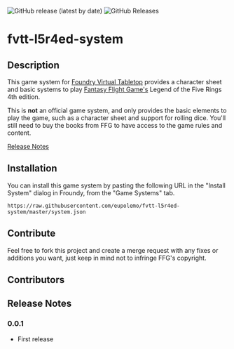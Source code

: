 <img alt="GitHub release (latest by date)" src="https://img.shields.io/github/v/release/eupolemo/fvtt-l5r4ed-dice-roller?style=for-the-badge"> <img alt="GitHub Releases" src="https://img.shields.io/github/downloads/eupolemo/fvtt-l5r4ed-dice-roller/latest/total?style=for-the-badge">

# fvtt-l5r4ed-system

## Description

This game system for [Foundry Virtual Tabletop](https://foundryvtt.com/) provides a character sheet and basic systems to play [Fantasy Flight Game's](https://www.fantasyflightgames.com/en/index/) Legend of the Five Rings 4th edition.

This is **not** an official game system, and only provides the basic elements to play the game, such as a character sheet and support for rolling dice. You'll still need to buy the books from FFG to have access to the game rules and content.

[Release Notes](#release-notes)

## Installation

You can install this game system by pasting the following URL in the "Install System" dialog in Froundy, from the "Game Systems" tab.

`https://raw.githubusercontent.com/eupolemo/fvtt-l5r4ed-system/master/system.json`

## Contribute

Feel free to fork this project and create a merge request with any fixes or additions you want, just keep in mind not to infringe FFG's copyright.

## Contributors

## Release Notes

### 0.0.1
- First release
